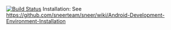 [![Build Status](https://travis-ci.org/sneerteam/sneer.svg?branch=master)](https://travis-ci.org/sneerteam/sneer)
Installation: See https://github.com/sneerteam/sneer/wiki/Android-Development-Environment-Installation

